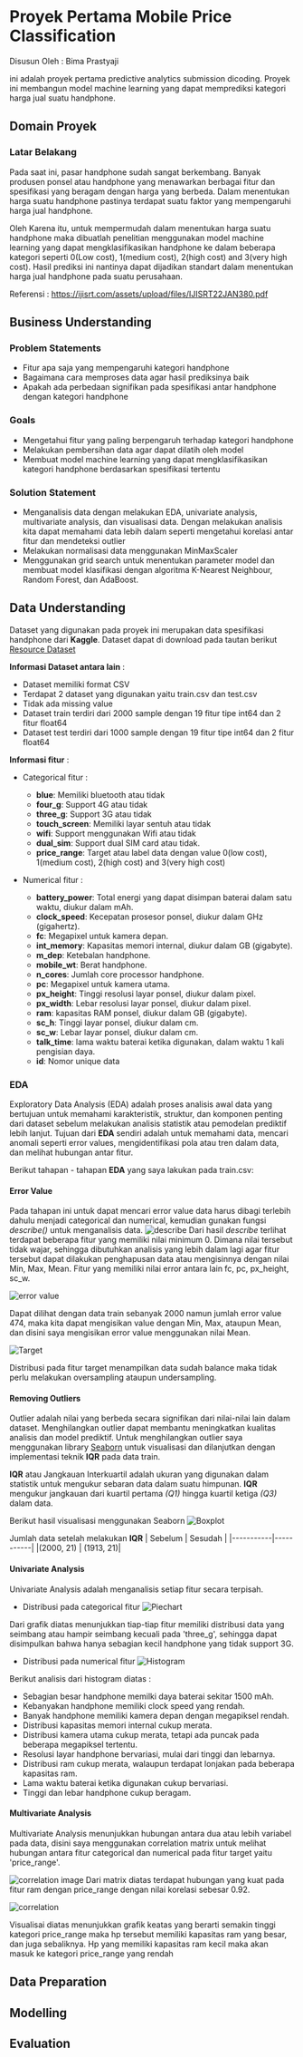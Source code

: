 # Proyek Pertama Mobile Price Classification

Disusun Oleh : Bima Prastyaji

ini adalah proyek pertama predictive analytics submission dicoding. Proyek ini membangun model machine learning yang dapat memprediksi kategori harga jual suatu handphone.


## Domain Proyek

### Latar Belakang

Pada saat ini, pasar handphone sudah sangat berkembang.
Banyak produsen ponsel atau handphone yang menawarkan berbagai fitur dan spesifikasi yang beragam dengan harga yang berbeda. Dalam menentukan harga suatu handphone pastinya terdapat suatu faktor yang mempengaruhi harga jual handphone.

Oleh Karena itu, untuk mempermudah dalam menentukan harga suatu handphone maka dibuatlah penelitian menggunakan model machine learning yang dapat mengklasifikasikan handphone ke dalam beberapa kategori seperti 0(Low cost), 1(medium cost), 2(high cost) and 3(very high cost). Hasil prediksi ini nantinya dapat dijadikan standart dalam menentukan harga jual handphone pada suatu perusahaan.

Referensi : https://ijisrt.com/assets/upload/files/IJISRT22JAN380.pdf

## Business Understanding
### Problem Statements
- Fitur apa saja yang mempengaruhi kategori handphone
- Bagaimana cara memproses data agar hasil prediksinya baik
- Apakah ada perbedaan signifikan pada spesifikasi antar handphone dengan kategori handphone

### Goals
- Mengetahui fitur yang paling berpengaruh terhadap kategori handphone
- Melakukan pembersihan data agar dapat dilatih oleh model
- Membuat model machine learning yang dapat mengklasifikasikan kategori handphone berdasarkan spesifikasi tertentu

### Solution Statement
- Menganalisis data dengan melakukan EDA, univariate analysis, multivariate analysis, dan visualisasi data. Dengan melakukan analisis kita dapat memahami data lebih dalam seperti mengetahui korelasi antar fitur dan mendeteksi outlier
- Melakukan normalisasi data menggunakan MinMaxScaler
- Menggunakan grid search untuk menentukan parameter model dan membuat model klasifikasi dengan algoritma K-Nearest Neighbour, Random Forest, dan AdaBoost.

## Data Understanding
Dataset yang digunakan pada proyek ini merupakan data spesifikasi handphone dari **Kaggle**. Dataset dapat di download pada tautan berikut [Resource Dataset](https://www.kaggle.com/datasets/iabhishekofficial/mobile-price-classification/data)

**Informasi Dataset antara lain** :
- Dataset memiliki format CSV
- Terdapat 2 dataset yang digunakan yaitu train.csv dan test.csv
- Tidak ada missing value
- Dataset train terdiri dari 2000 sample dengan 19 fitur tipe int64 dan 2 fitur float64
- Dataset test terdiri dari 1000 sample dengan 19 fitur tipe int64 dan 2 fitur float64

**Informasi fitur** :
- Categorical fitur :
  - **blue**: Memiliki bluetooth atau tidak
  - **four_g**: Support 4G atau tidak
  - **three_g**: Support 3G atau tidak
  - **touch_screen**: Memiliki layar sentuh atau tidak
  - **wifi**: Support menggunakan Wifi atau tidak
  - **dual_sim**: Support dual SIM card atau tidak.
  - **price_range**:  Target atau label data dengan value 0(low cost), 1(medium cost), 2(high cost) and 3(very high cost)

- Numerical fitur :
  - **battery_power**: Total energi yang dapat disimpan baterai dalam satu waktu, diukur dalam mAh.
  - **clock_speed**: Kecepatan prosesor ponsel, diukur dalam GHz (gigahertz).
  - **fc**: Megapixel untuk kamera depan.
  - **int_memory**: Kapasitas memori internal, diukur dalam GB (gigabyte).
  - **m_dep**: Ketebalan handphone.
  - **mobile_wt**: Berat handphone.
  - **n_cores**: Jumlah core processor handphone.
  - **pc**: Megapixel untuk kamera utama.
  - **px_height**: Tinggi resolusi layar ponsel, diukur dalam pixel.
  - **px_width**: Lebar resolusi layar ponsel, diukur dalam pixel.
  - **ram**: kapasitas RAM ponsel, diukur dalam GB (gigabyte).
  - **sc_h**: Tinggi layar ponsel, diukur dalam cm.
  - **sc_w**: Lebar layar ponsel, diukur dalam cm.
  - **talk_time**: lama waktu baterai ketika digunakan, dalam waktu 1 kali pengisian daya.
  - **id**: Nomor unique data

### EDA
Exploratory Data Analysis (EDA) adalah proses analisis awal data yang bertujuan untuk memahami karakteristik, struktur, dan komponen penting dari dataset sebelum melakukan analisis statistik atau pemodelan prediktif lebih lanjut. Tujuan dari **EDA** sendiri adalah untuk memahami data, mencari anomali seperti error values, mengidentifikasi pola atau tren dalam data, dan melihat hubungan antar fitur. 

Berikut tahapan - tahapan **EDA** yang saya lakukan pada train.csv:
#### Error Value
Pada tahapan ini untuk dapat mencari error value data harus dibagi terlebih dahulu menjadi categorical dan numerical, kemudian gunakan fungsi *describe()* untuk menganalisis data.
![describe](../Images/data_describe.png)
Dari hasil *describe* terlihat terdapat beberapa fitur yang memiliki nilai minimum 0. Dimana nilai tersebut tidak wajar, sehingga dibutuhkan analisis yang lebih dalam lagi agar fitur tersebut dapat dilakukan penghapusan data atau mengisinnya dengan nilai Min, Max, Mean. Fitur yang memiliki nilai error antara lain fc, pc, px_height, sc_w. 

![error value](../Images/missing_values.png)

Dapat dilihat dengan data train sebanyak 2000 namun jumlah error value 474, maka kita dapat mengisikan value dengan Min, Max, ataupun Mean, dan disini saya mengisikan error value menggunakan nilai Mean.

![Target](../Images/distribusi_target.png)

Distribusi pada fitur target menampilkan data sudah balance maka tidak perlu melakukan oversampling ataupun undersampling.

#### Removing Outliers
Outlier adalah nilai yang berbeda secara signifikan dari nilai-nilai lain dalam dataset. Menghilangkan outlier dapat membantu meningkatkan kualitas analisis dan model prediktif. Untuk menghilangkan outlier saya menggunakan library [Seaborn](https://seaborn.pydata.org/generated/seaborn.boxplot.html) untuk visualisasi dan dilanjutkan dengan implementasi teknik **IQR** pada data train.

**IQR** atau Jangkauan Interkuartil adalah ukuran yang digunakan dalam statistik untuk mengukur sebaran data dalam suatu himpunan. **IQR** mengukur jangkauan dari kuartil pertama *(Q1)* hingga kuartil ketiga *(Q3)* dalam data.

Berikut hasil visualisasi menggunakan Seaborn
![Boxplot](../Images/outliers.png)

Jumlah data setelah melakukan **IQR**
|  Sebelum  |  Sesudah  |
|-----------|-----------|
|(2000, 21) | (1913, 21)|


#### Univariate Analysis
Univariate Analysis adalah menganalisis setiap fitur secara terpisah.

- Distribusi pada categorical fitur
![Piechart](../Images/univariate_analysis.png)

Dari grafik diatas menunjukkan tiap-tiap fitur memiliki distribusi data yang seimbang atau hampir seimbang kecuali pada 'three_g', sehingga dapat disimpulkan bahwa hanya sebagian kecil handphone yang     tidak support 3G.

- Distribusi pada numerical fitur
![Histogram](../Images/histogram.png)

Berikut analisis dari histogram diatas :
- Sebagian besar handphone memilki daya baterai sekitar 1500 mAh.
- Kebanyakan handphone memiliki clock speed yang rendah.
- Banyak handphone memiliki kamera depan dengan megapiksel rendah.
- Distribusi kapasitas memori internal cukup merata.
- Distribusi kamera utama cukup merata, tetapi ada puncak pada beberapa megapiksel tertentu.
- Resolusi layar handphone bervariasi, mulai dari tinggi dan lebarnya.
- Distribusi ram cukup merata, walaupun terdapat lonjakan pada beberapa kapasitas ram.
- Lama waktu baterai ketika digunakan cukup bervariasi.
- Tinggi dan lebar handphone cukup beragam.

#### Multivariate Analysis
Multivariate Analysis menunjukkan hubungan antara dua atau lebih variabel pada data, disini saya menggunakan correlation matrix untuk melihat hubungan antara fitur categorical dan numerical pada fitur target yaitu 'price_range'.

![correlation image](../Images/correlation_matrix.png)
Dari matrix diatas terdapat hubungan yang kuat pada fitur ram dengan price_range dengan nilai korelasi sebesar 0.92.

![correlation](../Images/visual_correlation.png)

Visualisai diatas menunjukkan grafik keatas yang berarti semakin tinggi kategori price_range maka hp tersebut memiliki kapasitas ram yang besar, dan juga sebaliknya. Hp yang memiliki kapasitas ram kecil maka akan masuk ke kategori price_range yang rendah

## Data Preparation
## Modelling
## Evaluation

